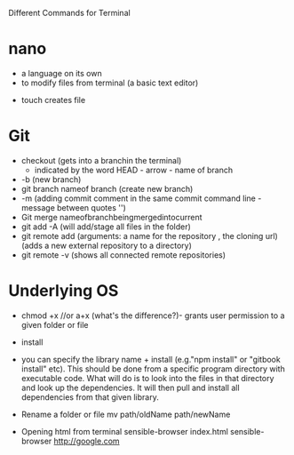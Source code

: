 Different Commands for Terminal

# nano
- a language on its own
- to modify files from terminal (a basic text editor)

* touch creates file

# Git

* checkout (gets into a branchin the terminal) 
    - indicated by the word HEAD - arrow - name of branch
* -b (new branch)
* git branch nameof branch (create new branch)
* -m (adding commit comment in the same commit command line -message between quotes '')
* Git merge nameofbranchbeingmergedintocurrent
* git add -A (will add/stage all files in the folder)
* git remote add (arguments: a name for the repository , the cloning url) (adds a new external repository to a directory)
* git remote -v (shows all connected remote repositories)

# Underlying OS

* chmod +x //or a+x (what's the difference?)- grants user permission to a given folder or file
* install
 * you can specify the library name + install (e.g."npm install" or "gitbook install" etc). This should be done from a specific program directory with executable code. What will do is to look into the files in that directory and look up the dependencies. It will then pull and install all dependencies from that given library.

* Rename a folder or file
mv path/oldName path/newName

* Opening html from terminal
sensible-browser index.html
sensible-browser http://google.com